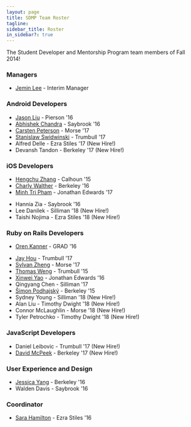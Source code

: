 ```yaml
---
layout: page
title: SDMP Team Roster
tagline:
sidebar_title: Roster
in_sidebar?: true
---
```


The Student Developer and Mentorship Program team members of Fall 2014!

### Managers
- [Jemin Lee](https://github.com/jeminlee) - Interim Manager

### Android Developers
- [Jason Liu](https://github.com/jasonkliu) - Pierson '16
- [Abhishek Chandra](https://github.com/abchandra) - Saybrook '16
- [Carsten Peterson](https://github.com/clhpeterson) - Morse '17
- [Stanislaw Swidwinski](https://github.com/Ebstein) - Trumbull '17
- Alfred Delle - Ezra Stiles '17 (New Hire!)
- Devansh Tandon - Berkeley '17 (New Hire!)

### iOS Developers
- [Hengchu Zhang](https://github.com/hengchu) - Calhoun '15
- [Charly Walther](https://github.com/cmwalther) - Berkeley '16
- [Minh Tri Pham](https://github.com/mrgoodboy) - Jonathan Edwards '17
<!-- - [Jenny Allen](https://github.com/jennyallen) - Trumbull '16 -->
- Hannia Zia - Saybrook '16
- Lee Danilek - Silliman '18 (New Hire!)
- Taishi Nojima - Ezra Stiles '18 (New Hire!)

### Ruby on Rails Developers
- [Oren Kanner](https://github.com/orenyk) - GRAD '16
<!-- - Henok Addis - Ezra Stiles '17 -->
- [Jay Hou](https://github.com/jiggoha) - Trumbull '17
- [Sylvan Zheng](https://github.com/squidgetx) - Morse '17
- [Thomas Weng](https://github.com/thomasweng15) - Trumbull '15
- [Xinwei Yao](https://github.com/njlxyaoxinwei) - Jonathan Edwards '16
- Qingyang Chen - Silliman '17
- [Šimon Podhajský](https://github.com/shippy) - Berkeley '15
- Sydney Young - Silliman '18 (New Hire!)
- Alan Liu - Timothy Dwight '18 (New Hire!)
- Connor McLaughlin - Morse '18 (New Hire!)
- Tyler Petrochko - Timothy Dwight '18 (New Hire!)

### JavaScript Developers
- Daniel Leibovic - Trumbull '17 (New Hire!)
- [David McPeek](https://github.com/jdmcpeek) - Berkeley '17 (New Hire!)

### User Experience and Design
- [Jessica Yang](https://github.com/krysjez) - Berkeley '16
- Walden Davis - Saybrook '16

### Coordinator
- [Sara Hamilton](https://github.com/sarahamilton) - Ezra Stiles '16
